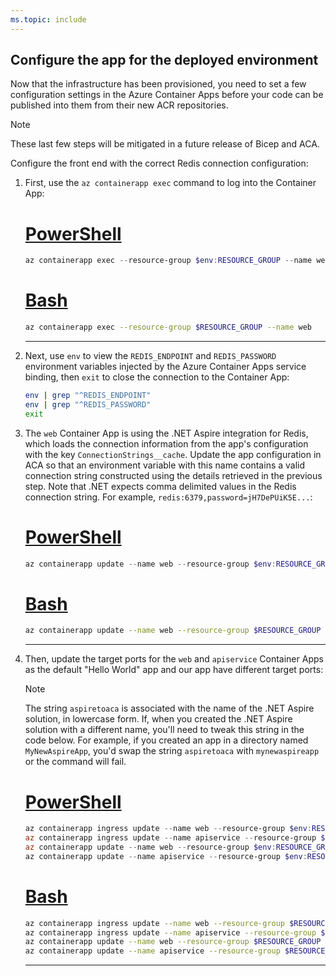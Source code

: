```yaml
---
ms.topic: include
---
```


## Configure the app for the deployed environment

Now that the infrastructure has been provisioned, you need to set a few configuration settings in the Azure Container Apps before your code can be published into them from their new ACR repositories.

> [!NOTE]
> These last few steps will be mitigated in a future release of Bicep and ACA.

Configure the front end with the correct Redis connection configuration:

1. First, use the `az containerapp exec` command to log into the Container App:

    # [PowerShell](#tab/powershell)

    ```powershell
    az containerapp exec --resource-group $env:RESOURCE_GROUP --name web
    ```

    # [Bash](#tab/bash)

    ```bash
    az containerapp exec --resource-group $RESOURCE_GROUP --name web
    ```

    ---

1. Next, use `env` to view the `REDIS_ENDPOINT` and `REDIS_PASSWORD` environment variables injected by the Azure Container Apps service binding, then `exit` to close the connection to the Container App:

    ```bash
    env | grep "^REDIS_ENDPOINT"
    env | grep "^REDIS_PASSWORD"
    exit
    ```

1. The `web` Container App is using the .NET Aspire integration for Redis, which loads the connection information from the app's configuration with the key `ConnectionStrings__cache`. Update the app configuration in ACA so that an environment variable with this name contains a valid connection string constructed using the details retrieved in the previous step. Note that .NET expects comma delimited values in the Redis connection string. For example,  `redis:6379,password=jH7DePUiK5E...`:

    # [PowerShell](#tab/powershell)

    ```powershell
    az containerapp update --name web --resource-group $env:RESOURCE_GROUP --set-env-vars 'ConnectionStrings__cache="redis:6379,password=<your password here>"'
    ```

    # [Bash](#tab/bash)

    ```bash
    az containerapp update --name web --resource-group $RESOURCE_GROUP --set-env-vars 'ConnectionStrings__cache="redis:6379,password=<your password here>"'
    ```

    ---

1. Then, update the target ports for the `web` and `apiservice` Container Apps as the default "Hello World" app and our app have different target ports:

    > [!NOTE]
    > The string `aspiretoaca` is associated with the name of the .NET Aspire solution, in lowercase form. If, when you created the .NET Aspire solution with a different name, you'll need to tweak this string in the code below. For example, if you created an app in a directory named `MyNewAspireApp`, you'd swap the string `aspiretoaca` with `mynewaspireapp` or the command will fail.

    # [PowerShell](#tab/powershell)

    ```powershell
    az containerapp ingress update --name web --resource-group $env:RESOURCE_GROUP --target-port 8080
    az containerapp ingress update --name apiservice --resource-group $env:RESOURCE_GROUP --target-port 8080
    az containerapp update --name web --resource-group $env:RESOURCE_GROUP --image "$($env:CONTAINER_REGISTRY).azurecr.io/aspiretoaca-web:latest"
    az containerapp update --name apiservice --resource-group $env:RESOURCE_GROUP --image "$($env:CONTAINER_REGISTRY).azurecr.io/aspiretoaca-apiservice:latest"
    ```

    # [Bash](#tab/bash)

    ```bash
    az containerapp ingress update --name web --resource-group $RESOURCE_GROUP --target-port 8080
    az containerapp ingress update --name apiservice --resource-group $RESOURCE_GROUP --target-port 8080
    az containerapp update --name web --resource-group $RESOURCE_GROUP --image "$($CONTAINER_REGISTRY).azurecr.io/aspiretoaca-web:latest"
    az containerapp update --name apiservice --resource-group $RESOURCE_GROUP --image "$($CONTAINER_REGISTRY).azurecr.io/aspiretoaca-apiservice:latest"
    ```

    ---
